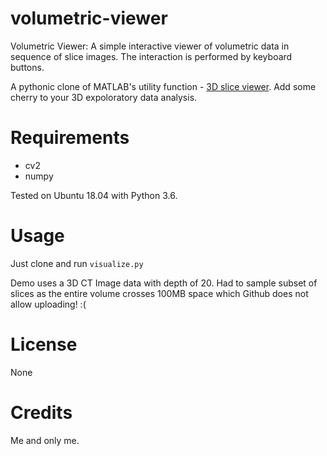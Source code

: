 # volumetric-viewer
Volumetric Viewer: A simple interactive viewer of volumetric data in sequence of slice images. The interaction is performed by keyboard buttons.

A pythonic clone of MATLAB's utility function - [3D slice viewer](https://www.mathworks.com/matlabcentral/fileexchange/66672-volume-slice-browser-3d-slice-viewer). Add some cherry to your 3D expoloratory data analysis.

# Requirements
* cv2
* numpy

Tested on Ubuntu 18.04 with Python 3.6.

# Usage
Just clone and run ```visualize.py```

Demo uses a 3D CT Image data with depth of 20. Had to sample subset of slices as the entire volume crosses 100MB space which Github does not allow uploading! :( 

# License
None

# Credits
Me and only me.
